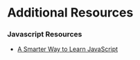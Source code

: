 # Additional Resources


### Javascript Resources
* [A Smarter Way to Learn JavaScript](https://drive.google.com/file/d/12iKCGDMJaVnutwZPobAVeZedKtCQ6RFL/view?usp=sharing)



